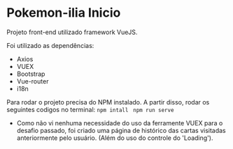 # Pokemon-ilia Inicio

Projeto front-end utilizado framework VueJS.

Foi utilizado as dependências:
- Axios
- VUEX
- Bootstrap
- Vue-router
- i18n


Para rodar o projeto precisa do NPM instalado.
A partir disso, rodar os seguintes codigos no terminal:
``` npm intall ```
```  npm run serve ```


- Como não vi nenhuma necessidade do uso da ferramente VUEX para o desafio passado, foi criado uma página de histórico das cartas visitadas anteriormente pelo usuário. (Além do uso do controle do 'Loading').


